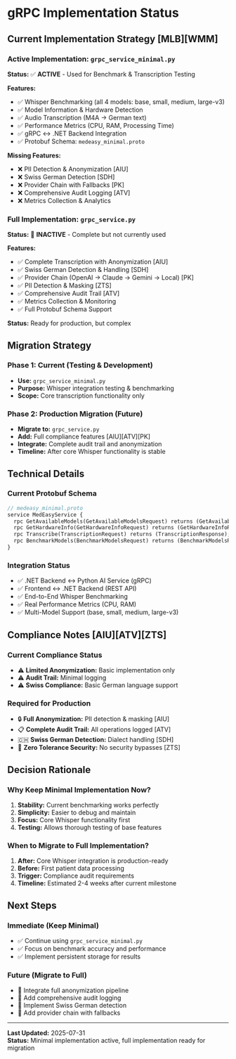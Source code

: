 # gRPC Implementation Status

## Current Implementation Strategy [MLB][WMM]

### Active Implementation: `grpc_service_minimal.py`
**Status:** ✅ **ACTIVE** - Used for Benchmark & Transcription Testing

**Features:**
- ✅ Whisper Benchmarking (all 4 models: base, small, medium, large-v3)
- ✅ Model Information & Hardware Detection
- ✅ Audio Transcription (M4A → German text)
- ✅ Performance Metrics (CPU, RAM, Processing Time)
- ✅ gRPC ↔ .NET Backend Integration
- ✅ Protobuf Schema: `medeasy_minimal.proto`

**Missing Features:**
- ❌ PII Detection & Anonymization [AIU]
- ❌ Swiss German Detection [SDH]
- ❌ Provider Chain with Fallbacks [PK]
- ❌ Comprehensive Audit Logging [ATV]
- ❌ Metrics Collection & Analytics

### Full Implementation: `grpc_service.py`
**Status:** 🔄 **INACTIVE** - Complete but not currently used

**Features:**
- ✅ Complete Transcription with Anonymization [AIU]
- ✅ Swiss German Detection & Handling [SDH]
- ✅ Provider Chain (OpenAI → Claude → Gemini → Local) [PK]
- ✅ PII Detection & Masking [ZTS]
- ✅ Comprehensive Audit Trail [ATV]
- ✅ Metrics Collection & Monitoring
- ✅ Full Protobuf Schema Support

**Status:** Ready for production, but complex

## Migration Strategy

### Phase 1: Current (Testing & Development)
- **Use:** `grpc_service_minimal.py`
- **Purpose:** Whisper integration testing & benchmarking
- **Scope:** Core transcription functionality only

### Phase 2: Production Migration (Future)
- **Migrate to:** `grpc_service.py`
- **Add:** Full compliance features [AIU][ATV][PK]
- **Integrate:** Complete audit trail and anonymization
- **Timeline:** After core Whisper functionality is stable

## Technical Details

### Current Protobuf Schema
```protobuf
// medeasy_minimal.proto
service MedEasyService {
  rpc GetAvailableModels(GetAvailableModelsRequest) returns (GetAvailableModelsResponse);
  rpc GetHardwareInfo(GetHardwareInfoRequest) returns (GetHardwareInfoResponse);
  rpc Transcribe(TranscriptionRequest) returns (TranscriptionResponse);
  rpc BenchmarkModels(BenchmarkModelsRequest) returns (BenchmarkModelsResponse);
}
```

### Integration Status
- ✅ .NET Backend ↔ Python AI Service (gRPC)
- ✅ Frontend ↔ .NET Backend (REST API)
- ✅ End-to-End Whisper Benchmarking
- ✅ Real Performance Metrics (CPU, RAM)
- ✅ Multi-Model Support (base, small, medium, large-v3)

## Compliance Notes [AIU][ATV][ZTS]

### Current Compliance Status
- ⚠️ **Limited Anonymization:** Basic implementation only
- ⚠️ **Audit Trail:** Minimal logging
- ⚠️ **Swiss Compliance:** Basic German language support

### Required for Production
- 🔒 **Full Anonymization:** PII detection & masking [AIU]
- 📋 **Complete Audit Trail:** All operations logged [ATV]
- 🇨🇭 **Swiss German Detection:** Dialect handling [SDH]
- 🔐 **Zero Tolerance Security:** No security bypasses [ZTS]

## Decision Rationale

### Why Keep Minimal Implementation Now?
1. **Stability:** Current benchmarking works perfectly
2. **Simplicity:** Easier to debug and maintain
3. **Focus:** Core Whisper functionality first
4. **Testing:** Allows thorough testing of base features

### When to Migrate to Full Implementation?
1. **After:** Core Whisper integration is production-ready
2. **Before:** First patient data processing
3. **Trigger:** Compliance audit requirements
4. **Timeline:** Estimated 2-4 weeks after current milestone

## Next Steps

### Immediate (Keep Minimal)
- ✅ Continue using `grpc_service_minimal.py`
- ✅ Focus on benchmark accuracy and performance
- ✅ Implement persistent storage for results

### Future (Migrate to Full)
- 🔄 Integrate full anonymization pipeline
- 🔄 Add comprehensive audit logging
- 🔄 Implement Swiss German detection
- 🔄 Add provider chain with fallbacks

---

**Last Updated:** 2025-07-31  
**Status:** Minimal implementation active, full implementation ready for migration
